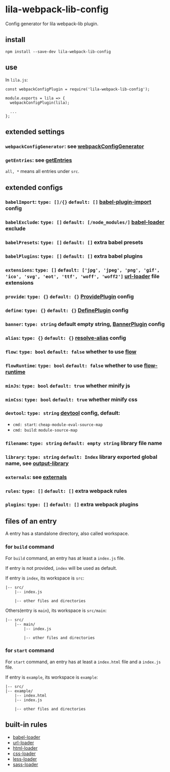 # lila-webpack-lib-config

Config generator for lila webpack-lib plugin.

## install

```
npm install --save-dev lila-webpack-lib-config
```

## use

In `lila.js`:

```
const webpackConfigPlugin = require('lila-webpack-lib-config');

module.exports = lila => {
  webpackConfigPlugin(lila);

  ...
};
```

## extended settings

### `webpackConfigGenerator`: see [webpackConfigGenerator](./src/index.js#L8)

### `getEntries`: see [getEntries](./src/settings.js#L6)

`all, *` means all entries under `src`.

## extended configs

### `babelImport`: `type: []/{}` `default: []` [babel-plugin-import](https://github.com/ant-design/babel-plugin-import) config

### `babelExclude`: `type: []` `default: [/node_modules/]` [babel-loader](https://github.com/babel/babel-loader) exclude

### `babelPresets`: `type: []` `default: []` extra babel presets

### `babelPlugins`: `type: []` `default: []` extra babel plugins

### `extensions`: `type: []` `default: ['jpg', 'jpeg', 'png', 'gif', 'ico', 'svg', 'eot', 'ttf', 'woff', 'woff2']` [url-loader](https://github.com/webpack-contrib/url-loader) file extensions

### `provide`: `type: {}` `default: {}` [ProvidePlugin](https://webpack.js.org/plugins/provide-plugin/) config

### `define`: `type: {}` `default: {}` [DefinePlugin](https://webpack.js.org/plugins/define-plugin/) config

### `banner`: `type: string` default empty string, [BannerPlugin](https://webpack.js.org/plugins/banner-plugin/) config

### `alias`: `type: {}` `default: {}` [resolve-alias](https://webpack.js.org/configuration/resolve/#resolve-alias) config

### `flow`: `type: bool` `default: false` whether to use [flow](https://github.com/facebook/flow)

### `flowRuntime`: `type: bool` `default: false` whether to use [flow-runtime](https://github.com/codemix/flow-runtime/tree/master/packages/flow-runtime)

### `minJs`: `type: bool` `default: true` whether minify js

### `minCss`: `type: bool` `default: true` whether minify css

### `devtool`: `type: string` [devtool](https://webpack.js.org/configuration/devtool/) config, default:

- `cmd: start`: `cheap-module-eval-source-map`
- `cmd: build`: `module-source-map`

### `filename`: `type: string` `default: empty string` library file name

### `library`: `type: string` `default: Index` library exported global name, see [output-library](https://webpack.js.org/configuration/output/#output-library)

### `externals`: see [externals](https://webpack.js.org/configuration/externals/#externals)

### `rules`: `type: []` `default: []` extra webpack rules

### `plugins`: `type: []` `default: []` extra webpack plugins

## files of an entry

A entry has a standalone directory, also called workspace.

### for `build` command

For `build` command, an entry has at least a `index.js` file.

If entry is not provided, `index` will be used as default.

If entry is `index`, its workspace is `src`:

```
|-- src/
    |-- index.js

    |-- other files and directories
```

Others(entry is `main`), its workspace is `src/main`:

```
|-- src/
    |-- main/
        |-- index.js

        |-- other files and directories
```

### for `start` command

For `start` command, an entry has at least a `index.html` file and a `index.js` file.

If entry is `example`, its workspace is `example`:

```
|-- src/
|-- example/
    |-- index.html
    |-- index.js

    |-- other files and directories
```

## built-in rules

- [babel-loader](https://github.com/babel/babel-loader)
- [url-loader](https://github.com/webpack-contrib/url-loader)
- [html-loader](https://github.com/webpack-contrib/html-loader)
- [css-loader](https://github.com/webpack-contrib/css-loader)
- [less-loader](https://github.com/webpack-contrib/less-loader)
- [sass-loader](https://github.com/webpack-contrib/sass-loader)

